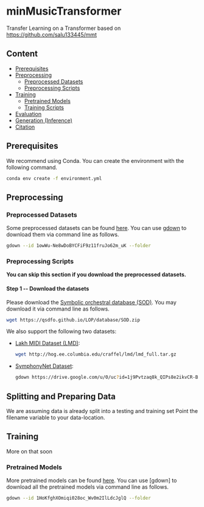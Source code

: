 # minMusicTransformer
Transfer Learning on a Transformer based on https://github.com/salu133445/mmt

## Content


- [Prerequisites](#prerequisites)
- [Preprocessing](#preprocessing)
  - [Preprocessed Datasets](#preprocessed-datasets)
  - [Preprocessing Scripts](#preprocessing-scripts)
- [Training](#training)
  - [Pretrained Models](#pretrained-models)
  - [Training Scripts](#training-scripts)
- [Evaluation](#evaluation)
- [Generation (Inference)](#generation-inference)
- [Citation](#citation)

## Prerequisites

We recommend using Conda. You can create the environment with the following command.

```sh
conda env create -f environment.yml
```

## Preprocessing

### Preprocessed Datasets

Some preprocessed datasets can be found [here](https://drive.google.com/drive/folders/1owWu-Ne8wDoBYCFiF9z11fruJo62m_uK?usp=share_link). You can use [gdown](https://github.com/wkentaro/gdown) to download them via command line as follows.

```sh
gdown --id 1owWu-Ne8wDoBYCFiF9z11fruJo62m_uK --folder
```

### Preprocessing Scripts

__You can skip this section if you download the preprocessed datasets.__

#### Step 1 -- Download the datasets

Please download the [Symbolic orchestral database (SOD)](https://qsdfo.github.io/LOP/database.html). You may download it via command line as follows.

```sh
wget https://qsdfo.github.io/LOP/database/SOD.zip
```

We also support the following two datasets:

- [Lakh MIDI Dataset (LMD)](https://qsdfo.github.io/LOP/database.html):

  ```sh
  wget http://hog.ee.columbia.edu/craffel/lmd/lmd_full.tar.gz
  ```

- [SymphonyNet Dataset](https://symphonynet.github.io/):

  ```sh
  gdown https://drive.google.com/u/0/uc?id=1j9Pvtzaq8k_QIPs8e2ikvCR-BusPluTb&export=download
  ```

## Splitting and Preparing Data

We are assuming data is already split into a testing and training set
Point the filename variable to your data-location. 

## Training

More on that soon

### Pretrained Models

More pretrained models can be found [here](https://drive.google.com/drive/folders/1HoKfghXOmiqi028oc_Wv0m2IlLdcJglQ?usp=share_link). You can use [gdown] to download all the pretrained models via command line as follows.

```sh
gdown --id 1HoKfghXOmiqi028oc_Wv0m2IlLdcJglQ --folder
```